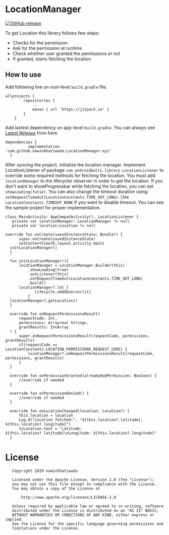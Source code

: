 # LocationManager
[![GitHub release](https://img.shields.io/github/v/release/nawinkhatiwada/LocationManager)](https://github.com/nawinkhatiwada/LocationManager/releases/latest)

To get Location this library follows few steps:
<ul>
<li> Checks for the permission </li>
<li> Ask for the permission at runtime </li>
<li> Check whether user granted the permissions or not </li>
<li> If granted, starts fetching the location </li>
</ul>

## How to use

Add following line on root-level `build.gradle` file.

```
allprojects {
		repositories {
			...
			maven { url 'https://jitpack.io' }
		}
	}
  ```
  Add lastest dependency on app-level `build.gradle`. You can always see [Latest Release](https://github.com/nawinkhatiwada/LocationManager/releases/latest) from here.

  ```
  dependencies {
	        implementation 'com.github.nawinkhatiwada:LocationManager:xyz'
	}
  ```
  After syncing the project, initialize the location manager. Implement LocationListener of package `com.androidbolts.library.LocationListener` to override some required methods for fetching the location. You must add `locationManager` to the lifecycler observer in order to get the location. If you don't want to showProgressbar while fetching the location, you can set `showLoading(false)`. You can also change the timeout duration using `setRequestTimeOut(LocationConstants.TIME_OUT_LONG)`. Use `LocationConstants.TIMEOUT_NONE` if you want to disable timeout.
 You can see the sample project for proper implementation.

  
  ```
  class MainActivity: AppCompatActivity(), LocationListener {
     private var locationManager: LocationManager ?= null
     private var location:Location ?= null

override fun onCreate(savedInstanceState: Bundle?) {
        super.onCreate(savedInstanceState)
        setContentView(R.layout.activity_main)
	initLocationManager()
    }

    fun initLocationManager(){
        locationManager = LocationManager.Builder(this)
            .showLoading(true)
            .setListener(this)
            .setRequestTimeOut(LocationConstants.TIME_OUT_LONG)
            .build()
	    locationManager?.let {
               lifecycle.addObserver(it)
            }
	locationManager?.getLocation()
    }

    override fun onRequestPermissionsResult(
        requestCode: Int,
        permissions: Array<out String>,
        grantResults: IntArray
    ) {
        super.onRequestPermissionsResult(requestCode, permissions, grantResults)
        if(requestCode == LocationConstants.LOCATION_PERMISSIONS_REQUEST_CODE) {
            locationManager?.onRequestPermissionsResult(requestCode, permissions, grantResults)
        }
    }

    override fun onPermissionGranted(alreadyHadPermission: Boolean) {
        //override if needed
    }

    override fun onPermissionDenied() {
        //override if needed
    }
    
    override fun onLocationChanged(location: Location?) {
        this.location = location
        Log.d("Location fetched:", "${this.location?.latitude}, ${this.location?.longitude}")
        tvLocation.text = "Latitude: ${this.location?.latitude}\nLongitude: ${this.location?.longitude}"
    }
 ```
  
  # License #
```text
   Copyright 2019 nawinkhatiwada

   Licensed under the Apache License, Version 2.0 (the "License");
   you may not use this file except in compliance with the License.
   You may obtain a copy of the License at

       http://www.apache.org/licenses/LICENSE-2.0

   Unless required by applicable law or agreed to in writing, software
   distributed under the License is distributed on an "AS IS" BASIS,
   WITHOUT WARRANTIES OR CONDITIONS OF ANY KIND, either express or implied.
   See the License for the specific language governing permissions and
   limitations under the License.
   ```
